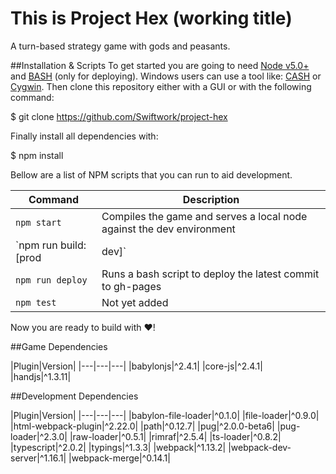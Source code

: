# This is Project Hex (working title)
A turn-based strategy game with gods and peasants.

##Installation & Scripts
To get started you are going to need [Node v5.0+](https://nodejs.org/en/) and [BASH](https://en.wikipedia.org/wiki/Bash_(Unix_shell)) (only for deploying). Windows users can use a tool like: [CASH](https://github.com/dthree/cash) or [Cygwin](https://www.cygwin.com/). Then clone this repository either with a GUI or with the following command:

  $ git clone https://github.com/Swiftwork/project-hex

Finally install all dependencies with:

  $ npm install

Bellow are a list of NPM scripts that you can run to aid development.

|Command|Description|
|---|---|
|`npm start`|Compiles the game and serves a local node against the dev environment|
|`npm run build:[prod|dev]`|Compiles the game against the targeted environment|
|`npm run deploy`|Runs a bash script to deploy the latest commit to gh-pages|
|`npm test`|Not yet added|

Now you are ready to build with ❤!

<!--
##Folder Structure
This is the general structure with a few files omitted for clarity's sake.

  trutoo-starter-kit/
  ├─── build/
  │    ├─── public/
  │    │    ├─── assets/
  │    │    │    ├─── debug/         Temp folder for hot reload files
  │    │    │    └─── *.*            All assets requested through require/import
  │    │    │
  │    │    ├─── main.js             JS entry point for browsers
  │    │    └─── main.css            CSS entry point for browsers (production only)
  │    │   
  │    ├─── assets.json              References to files hash id based on file name
  │    └─── server.js                Main express server compiled
-->

##Game Dependencies

|Plugin|Version|
|---|---|---|
|babylonjs|^2.4.1|
|core-js|^2.4.1|
|handjs|^1.3.11|

##Development Dependencies

|Plugin|Version|
|---|---|---|
|babylon-file-loader|^0.1.0|
|file-loader|^0.9.0|
|html-webpack-plugin|^2.22.0|
|path|^0.12.7|
|pug|^2.0.0-beta6|
|pug-loader|^2.3.0|
|raw-loader|^0.5.1|
|rimraf|^2.5.4|
|ts-loader|^0.8.2|
|typescript|^2.0.2|
|typings|^1.3.3|
|webpack|^1.13.2|
|webpack-dev-server|^1.16.1|
|webpack-merge|^0.14.1|